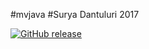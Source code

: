 #mvjava
#Surya Dantuluri 2017

[![GitHub release](https://img.shields.io/github/release/dantuluri/mvjava)](https://github.com/dantuluri/mvjava/releases/latest)

